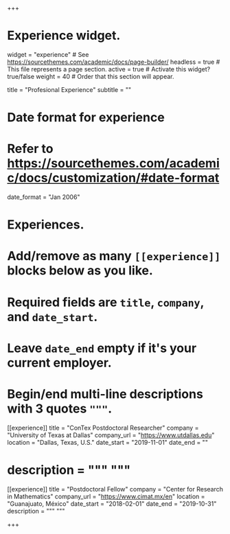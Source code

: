 +++
# Experience widget.
widget = "experience"  # See https://sourcethemes.com/academic/docs/page-builder/
headless = true  # This file represents a page section.
active = true  # Activate this widget? true/false
weight = 40  # Order that this section will appear.

title = "Profesional Experience"
subtitle = ""

# Date format for experience
#   Refer to https://sourcethemes.com/academic/docs/customization/#date-format
date_format = "Jan 2006"

# Experiences.
#   Add/remove as many `[[experience]]` blocks below as you like.
#   Required fields are `title`, `company`, and `date_start`.
#   Leave `date_end` empty if it's your current employer.
#   Begin/end multi-line descriptions with 3 quotes `"""`.
[[experience]]
  title = "ConTex Postdoctoral Researcher"
  company = "University of Texas at Dallas"
  company_url = "https://www.utdallas.edu"
  location = "Dallas, Texas, U.S."
  date_start = "2019-11-01"
  date_end = ""
#  description = """ """

[[experience]]
  title = "Postdoctoral Fellow"
  company = "Center for Research in Mathematics"
  company_url = "https://www.cimat.mx/en"
  location = "Guanajuato, México"
  date_start = "2018-02-01"
  date_end = "2019-10-31"
  description = """ """

+++
